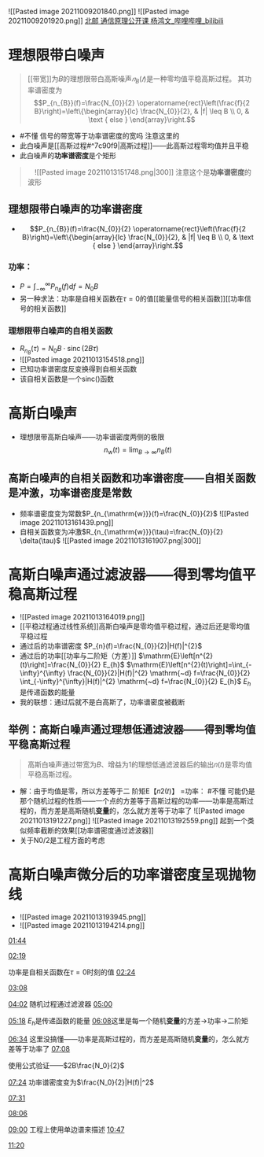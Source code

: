![[Pasted image 20211009201840.png]]
![[Pasted image 20211009201920.png]]
[北邮 通信原理公开课 杨鸿文_哔哩哔哩_bilibili](https://www.bilibili.com/video/BV11x411G79C?p=26)
# 理想限带白噪声
> [[带宽]]为𝐵的理想限带白高斯噪声$𝑛_B(𝑡)$是一种零均值平稳高斯过程。 其功率谱密度为$$P_{n_{B}}(f)=\frac{N_{0}}{2} \operatorname{rect}\left(\frac{f}{2 B}\right)=\left\{\begin{array}{lc}
\frac{N_{0}}{2}, & |f| \leq B \\
0, & \text { else }
\end{array}\right.$$
- #不懂  信号的带宽等于功率谱密度的宽吗
注意这里的
- 此白噪声是[[高斯过程#^7c90f9|高斯过程]]——此高斯过程零均值并且平稳
- 此白噪声的**功率谱密度**是个矩形
>　![[Pasted image 20211013151748.png|300]]
注意这个是**功率谱密度**的波形
## 理想限带白噪声的功率谱密度
- $$P_{n_{B}}(f)=\frac{N_{0}}{2} \operatorname{rect}\left(\frac{f}{2 B}\right)=\left\{\begin{array}{lc}
\frac{N_{0}}{2}, & |f| \leq B \\
0, & \text { else }
\end{array}\right.$$
### 功率：
- $P=\int_{-\infty}^{\infty} P_{n_{B}}(f) \mathrm{d} f=N_{0} B$
- 另一种求法：功率是自相关函数在$\tau=0$的值[[能量信号的相关函数]][[功率信号的相关函数]]
### 理想限带白噪声的自相关函数
- $R_{n_{B}}(\tau)=N_{0} B \cdot \operatorname{sinc}(2 B \tau)$
- ![[Pasted image 20211013154518.png]]
- 已知功率谱密度反变换得到自相关函数
- 该自相关函数是一个sinc()函数
# 高斯白噪声
- 理想限带高斯白噪声——功率谱密度两侧的极限
	$$n_{\mathrm{w}}(t)=\lim _{B \rightarrow \infty} n_{B}(t)$$
## 高斯白噪声的自相关函数和功率谱密度——自相关函数是冲激，功率谱密度是常数
- 频率谱密度变为常数$P_{n_{\mathrm{w}}}(f)=\frac{N_{0}}{2}$
	![[Pasted image 20211013161439.png]]
- 自相关函数变为冲激$R_{n_{\mathrm{w}}}(\tau)=\frac{N_{0}}{2} \delta(\tau)$
	![[Pasted image 20211013161907.png|300]]
# 高斯白噪声通过滤波器——得到零均值平稳高斯过程
- ![[Pasted image 20211013164019.png]]
- [[平稳过程通过线性系统]]高斯白噪声是零均值平稳过程，通过后还是零均值平稳过程
- 通过后的功率谱密度
	$P_{n}(f)=\frac{N_{0}}{2}|H(f)|^{2}$
- 通过后的功率[[功率与二阶矩（方差）]]
	$\mathrm{E}\left[n^{2}(t)\right]=\frac{N_{0}}{2} E_{h}$
	$\mathrm{E}\left[n^{2}(t)\right]=\int_{-\infty}^{\infty} \frac{N_{0}}{2}|H(f)|^{2} \mathrm{~d} f=\frac{N_{0}}{2} \int_{-\infty}^{\infty}|H(f)|^{2} \mathrm{~d} f=\frac{N_{0}}{2} E_{h}$
	$E_h$是传递函数的能量
- 我的联想：通过后就不是白高斯了，功率谱密度被截断
## 举例：高斯白噪声通过理想低通滤波器——得到零均值平稳高斯过程
> 高斯白噪声通过带宽为𝐵、增益为1的理想低通滤波器后的输出𝑛(𝑡)是零均值平稳高斯过程。
- 解：由于均值是零，所以方差等于二 阶矩E【𝑛2(𝑡)】 =功率：
	 #不懂 可能仍是那个随机过程的性质——一个点的方差等于高斯过程的功率——功率是高斯过程的，而方差是高斯随机**变量**的，怎么就方差等于功率了
	 ![[Pasted image 20211013191227.png]]
	 ![[Pasted image 20211013192559.png]]
	 起到一个类似频率截断的效果[[功率谱密度通过滤波器]]
- 关于N0/2是工程方面的考虑
# 高斯白噪声微分后的功率谱密度呈现抛物线
- ![[Pasted image 20211013193945.png]]
- ![[Pasted image 20211013194214.png]]




[01:44](https://www.bilibili.com/video/BV11x411G79C?p=26#t=104.416864)

[02:19](https://www.bilibili.com/video/BV11x411G79C?p=26#t=139.647033)


功率是自相关函数在$\tau=0$时刻的值
[02:24](https://www.bilibili.com/video/BV11x411G79C?p=26#t=144.871682)

[03:08](https://www.bilibili.com/video/BV11x411G79C?p=26#t=188.245355)

[04:02](https://www.bilibili.com/video/BV11x411G79C?p=26#t=242.081573)
随机过程通过滤波器
[05:00](https://www.bilibili.com/video/BV11x411G79C?p=26#t=300.441026)

[05:18](https://www.bilibili.com/video/BV11x411G79C?p=26#t=318.649856)
$E_h$是传递函数的能量
[06:08](https://www.bilibili.com/video/BV11x411G79C?p=26#t=368.988065)这里是每一个随机**变量**的方差->功率->二阶矩

[06:34](https://www.bilibili.com/video/BV11x411G79C?p=26#t=394.327671)
这里没搞懂——功率是高斯过程的，而方差是高斯随机**变量**的，怎么就方差等于功率了
[07:08](https://www.bilibili.com/video/BV11x411G79C?p=26#t=428.554802)

使用公式验证——$2B\frac{N_0}{2}$

[07:24](https://www.bilibili.com/video/BV11x411G79C?p=26#t=444.310573)
功率谱密度变为$\frac{N_0}{2}|H(f)|^2$

[07:31](https://www.bilibili.com/video/BV11x411G79C?p=26#t=451.946423)

[08:06](https://www.bilibili.com/video/BV11x411G79C?p=26#t=486.589962)

[09:00](https://www.bilibili.com/video/BV11x411G79C?p=26#t=540.170519)
工程上使用单边谱来描述
[10:47](https://www.bilibili.com/video/BV11x411G79C?p=26#t=647.709388)

[11:20](https://www.bilibili.com/video/BV11x411G79C?p=26#t=680.631674)
